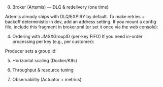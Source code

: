 0) Broker (Artemis) — DLQ & redelivery (one time)

Artemis already ships with DLQ/EXPIRY by default. To make retries + backoff deterministic in dev, add an address setting. If you mount a config file, include this fragment in broker.xml (or set it once via the web console):

4) Ordering with JMSXGroupID (per-key FIFO)
   If you need in-order processing per key (e.g., per customer):

Producer sets a group id:


5) Horizontal scaling (Docker/K8s)

6) Throughput & resource tuning


7) Observability (Actuator + metrics)
